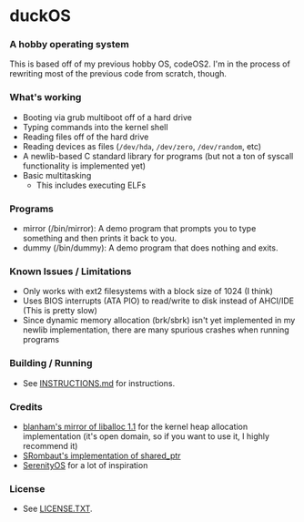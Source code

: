 # duckOS
### A hobby operating system

This is based off of my previous hobby OS, codeOS2. I'm in the process of rewriting most of the previous code from scratch, though.

### What's working
- Booting via grub multiboot off of a hard drive
- Typing commands into the kernel shell
- Reading files off of the hard drive
- Reading devices as files (`/dev/hda`, `/dev/zero`, `/dev/random`, etc)
- A newlib-based C standard library for programs (but not a ton of syscall functionality is implemented yet)
- Basic multitasking
  - This includes executing ELFs
  
### Programs
- mirror (/bin/mirror): A demo program that prompts you to type something and then prints it back to you.
- dummy (/bin/dummy): A demo program that does nothing and exits.

### Known Issues / Limitations
- Only works with ext2 filesystems with a block size of 1024  (I think)
- Uses BIOS interrupts (ATA PIO) to read/write to disk instead of AHCI/IDE (This is pretty slow)
- Since dynamic memory allocation (brk/sbrk) isn't yet implemented in my newlib implementation, there are many spurious crashes when running programs

### Building / Running
- See [INSTRUCTIONS.md](INSTRUCTIONS.md) for instructions.

### Credits
- [blanham's mirror of liballoc 1.1](https://github.com/blanham/liballoc) for the kernel heap allocation implementation (it's open domain, so if you want to use it, I highly recommend it)
- [SRombaut's implementation of shared_ptr](https://github.com/SRombauts/shared_ptr/)
- [SerenityOS](http://serenityos.org) for a lot of inspiration

### License
- See [LICENSE.TXT](LICENSE.txt).